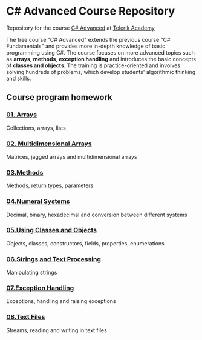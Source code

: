 # C# Advanced Course Repository
Repository for the course [C# Advanced](https://github.com/TelerikAcademy/CSharp-Part-2) at [Telerik Academy](https://github.com/TelerikAcademy)

The free course "C# Advanced" extends the previous course "C# Fundamentals" and provides more in-depth knowledge of basic programming using C#. The course focuses on more advanced topics such as **arrays**, **methods**, **exception handling** and introduces the basic concepts of **classes and objects**. The training is practice-oriented and involves solving hundreds of problems, which develop students' algorithmic thinking and skills.

## Course program homework

### [01. Arrays](https://github.com/tpulkov/CSharp-Part2/tree/master/homework/01.Arrays)

Collections, arrays, lists

### [02. Multidimensional Arrays](https://github.com/tpulkov/CSharp-Part2/tree/master/homework/02.Multidimensional%20Arrays)

Matrices, jagged arrays and multidimensional arrays

###	[03.Methods](https://github.com/tpulkov/CSharp-Part2/tree/master/homework/03.Methods)

Methods, return types, parameters

### [04.Numeral Systems](https://github.com/tpulkov/CSharp-Part2/tree/master/homework/04.Numeral%20Systems)

Decimal, binary, hexadecimal and conversion between different systems

### [05.Using Classes and Objects](https://github.com/tpulkov/CSharp-Part2/tree/master/homework/05.Using%20Classes%20and%20Objects)

Objects, classes, constructors, fields, properties, enumerations

### [06.Strings and Text Processing](https://github.com/tpulkov/CSharp-Part2/tree/master/homework/05.Strings%20and%20Text%20Processing)

Manipulating strings

### [07.Exception Handling](https://github.com/tpulkov/CSharp-Part2/tree/master/homework/05.Exception%20Headling)

Exceptions, handling and raising exceptions

### [08.Text Files](https://github.com/tpulkov/CSharp-Part2/tree/master/homework/05.Text%20Files)

Streams, reading and writing in text files
